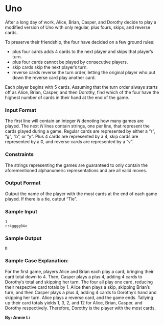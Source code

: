 # Uno

After a long day of work, Alice, Brian, Casper, and Dorothy decide to play a modified version of Uno with only regular, plus fours, skips, and reverse cards. 

To preserve their friendship, the four have decided on a few ground rules: 
- plus four cards adds $4$ cards to the next player and skips that player’s turn.
- plus four cards cannot be played by consecutive players. 
- skip cards skip the next player’s turn.
- reverse cards reverse the turn order, letting the original player who put down the reverse card play another card. 

Each player begins with $5$ cards. Assuming that the turn order always starts off as Alice, Brian, Casper, and then Dorothy, find which of the four have the highest number of cards in their hand at the end of the game. 

### Input Format

The first line will contain an integer $N$ denoting how many games are played. The next $N$ lines contain strings, one per line, that represent the cards played during a game. 
Regular cards are represented by either a “r”, “g”, “b”, or “y”. Plus $4$ cards are represented by a $4$, skip cards are represented by a $0$, and reverse cards are represented by a “v”. 

### Constraints

The strings representing the games are guaranteed to only contain the aforementioned alphanumeric representations and are all valid moves. 

### Output Format

Output the name of the player with the most cards at the end of each game played. If there is a tie, output “Tie”. 

### Sample Input
```
1
rr4gggg04v
```

### Sample Output
```
D
```

### Sample Case Explanation: 
For the first game, players Alice and Brian each play a card, bringing their card total down to $4$. Then, Casper plays a plus $4$, adding $4$ cards to Dorothy’s total and skipping her turn. 
The four all play one card, reducing their respective card totals by $1$. Alice then plays a skip, skipping Brian’s turn, and then Casper plays a plus $4$, adding $4$ cards to Dorothy’s hand and skipping her turn. 
Alice plays a reverse card, and the game ends. Tallying up their card totals yields $1$, $3$, $2$, and $12$ for Alice, Brian, Casper, and Dorothy respectively. Therefore, Dorothy is the player with the most cards. 

**By: Annie Li**
